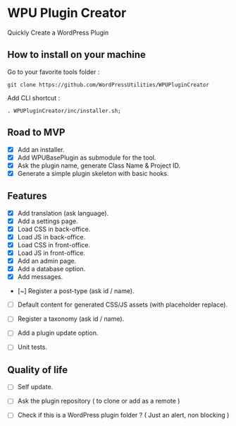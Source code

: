 # WPU Plugin Creator

Quickly Create a WordPress Plugin

## How to install on your machine

Go to your favorite tools folder :

```
git clone https://github.com/WordPressUtilities/WPUPluginCreator

```
Add CLI shortcut :

```
. WPUPluginCreator/inc/installer.sh;
```

## Road to MVP

- [x] Add an installer.
- [x] Add WPUBasePlugin as submodule for the tool.
- [x] Ask the plugin name, generate Class Name & Project ID.
- [x] Generate a simple plugin skeleton with basic hooks.

## Features

- [x] Add translation (ask language).
- [x] Add a settings page.
- [x] Load CSS in back-office.
- [x] Load JS in back-office.
- [x] Load CSS in front-office.
- [x] Load JS in front-office.
- [x] Add an admin page.
- [x] Add a database option.
- [x] Add messages.
- [~] Register a post-type (ask id / name).
- [ ] Default content for generated CSS/JS assets (with placeholder replace).
- [ ] Register a taxonomy (ask id / name).
- [ ] Add a plugin update option.
- [ ] Unit tests.


## Quality of life

- [ ] Self update.
- [ ] Ask the plugin repository ( to clone or add as a remote )
- [ ] Check if this is a WordPress plugin folder ? ( Just an alert, non blocking )


